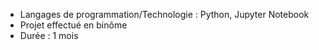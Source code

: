 - Langages de programmation/Technologie : Python, Jupyter Notebook
- Projet effectué en binôme
- Durée : 1 mois
